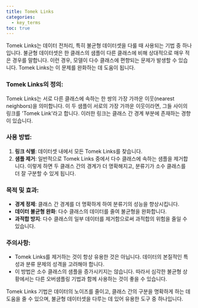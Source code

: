 ```yaml
---
title: Tomek Links
categories:
  - key_terms
toc: true
---
```


Tomek Links는 데이터 전처리, 특히 불균형 데이터셋을 다룰 때 사용되는 기법 중 하나입니다. 불균형 데이터셋은 한 클래스의 샘플이 다른 클래스에 비해 상대적으로 매우 적은 경우를 말합니다. 이런 경우, 모델이 다수 클래스에 편향되는 문제가 발생할 수 있습니다. Tomek Links는 이 문제를 완화하는 데 도움이 됩니다.

### Tomek Links의 정의:

Tomek Links는 서로 다른 클래스에 속하는 한 쌍의 가장 가까운 이웃(nearest neighbors)을 의미합니다. 이 두 샘플이 서로의 가장 가까운 이웃이라면, 그들 사이의 링크를 'Tomek Link'라고 합니다. 이러한 링크는 클래스 간 경계 부분에 존재하는 경향이 있습니다.

### 사용 방법:

1. **링크 식별**: 데이터셋 내에서 모든 Tomek Links를 찾습니다.
2. **샘플 제거**: 일반적으로 Tomek Links 중에서 다수 클래스에 속하는 샘플을 제거합니다. 이렇게 하면 두 클래스 간의 경계가 더 명확해지고, 분류기가 소수 클래스를 더 잘 구분할 수 있게 됩니다.

### 목적 및 효과:

- **경계 정제**: 클래스 간 경계를 더 명확하게 하여 분류기의 성능을 향상시킵니다.
- **데이터 불균형 완화**: 다수 클래스의 데이터를 줄여 불균형을 완화합니다.
- **과적합 방지**: 다수 클래스의 일부 데이터를 제거함으로써 과적합의 위험을 줄일 수 있습니다.

### 주의사항:

- Tomek Links를 제거하는 것이 항상 유용한 것은 아닙니다. 데이터의 본질적인 특성과 분류 문제의 성격을 고려해야 합니다.
- 이 방법은 소수 클래스의 샘플을 증가시키지는 않습니다. 따라서 심각한 불균형 상황에서는 다른 오버샘플링 기법과 함께 사용하는 것이 좋을 수 있습니다.

Tomek Links 기법은 데이터의 노이즈를 줄이고, 클래스 간의 구분을 명확하게 하는 데 도움을 줄 수 있으며, 불균형 데이터셋을 다루는 데 있어 유용한 도구 중 하나입니다.